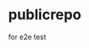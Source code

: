# publicrepo
for e2e test



























































































































































































































































































































































































































































































































































































































































































































































































































































































































































































































































































































































































































































































































































































































































































































































































































































































































































































































































































































































































































































































































































































































































































































































































































































































































































































































































































































































































































































































































































































































































































































































































































































































































































































































































































































































































































































































































































































































































































































































































































































































































































